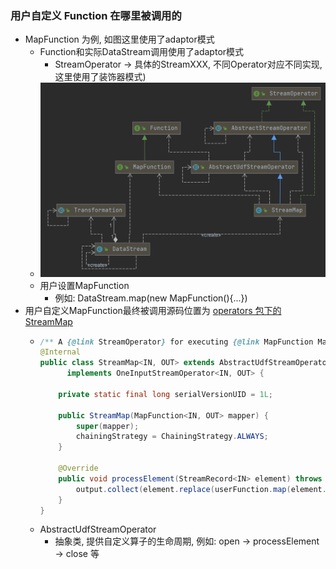 ### 用户自定义 Function 在哪里被调用的

- MapFunction 为例, 如图这里使用了adaptor模式
    - Function和实际DataStream调用使用了adaptor模式
        - StreamOperator -> 具体的StreamXXX, 不同Operator对应不同实现, 这里使用了装饰器模式)
    - ![avatar](images/uml-Function-Operator.png)
    - 用户设置MapFunction
        - 例如: DataStream.map(new MapFunction(){...})
- 用户自定义MapFunction最终被调用源码位置为
  [operators 包下的 StreamMap](https://github.com/apache/flink/blob/master/flink-streaming-java/src/main/java/org/apache/flink/streaming/api/operators/StreamMap.java#L26)
    - ```java
      /** A {@link StreamOperator} for executing {@link MapFunction MapFunctions}. */
      @Internal
      public class StreamMap<IN, OUT> extends AbstractUdfStreamOperator<OUT, MapFunction<IN, OUT>>
            implements OneInputStreamOperator<IN, OUT> {
      
          private static final long serialVersionUID = 1L;
      
          public StreamMap(MapFunction<IN, OUT> mapper) {
              super(mapper);
              chainingStrategy = ChainingStrategy.ALWAYS;
          }
      
          @Override
          public void processElement(StreamRecord<IN> element) throws Exception {
              output.collect(element.replace(userFunction.map(element.getValue())));
          }
      }
      ```
    - AbstractUdfStreamOperator
        - 抽象类, 提供自定义算子的生命周期, 例如: open -> processElement -> close 等